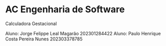 # AC Engenharia de Software
Calculadora Gestacional

Aluno: Jorge Felippe Leal Magarão 202301284422
Aluno: Paulo Henrique Costa Pereira Nunes 202303378785
